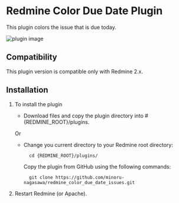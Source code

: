 # Redmine Color Due Date Plugin
This plugin colors the issue that is due today.

![plugin image](https://github.com/minoru-nagasawa/redmine_color_due_date_issues/plugin_image.png)

## Compatibility
This plugin version is compatible only with Redmine 2.x.

## Installation
1. To install the plugin
    * Download files and copy the plugin directory into #{REDMINE_ROOT}/plugins.

    Or

    * Change you current directory to your Redmine root directory:  

            cd {REDMINE_ROOT}/plugins/

      Copy the plugin from GitHub using the following commands:

            git clone https://github.com/minoru-nagasawa/redmine_color_due_date_issues.git

2. Restart Redmine (or Apache).
